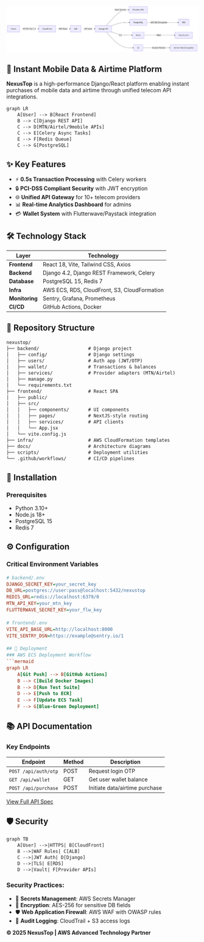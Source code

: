 ![NexusTop Architecture](docs/architecture/Security_Architecture.png)  

## 🚀 Instant Mobile Data & Airtime Platform  
**NexusTop** is a high-performance Django/React platform enabling instant purchases of mobile data and airtime through unified telecom API integrations.  

```mermaid  
graph LR  
    A[User] --> B[React Frontend]  
    B --> C[Django REST API]  
    C --> D[MTN/Airtel/9mobile APIs]  
    C --> E[Celery Async Tasks]  
    E --> F[Redis Queue]  
    C --> G[PostgreSQL]  
```  

## ✨ Key Features  
- ⚡ **0.5s Transaction Processing** with Celery workers  
- 🔒 **PCI-DSS Compliant Security** with JWT encryption  
- 🌐 **Unified API Gateway** for 10+ telecom providers  
- 📊 **Real-time Analytics Dashboard** for admins  
- 💳 **Wallet System** with Flutterwave/Paystack integration  

## 🛠 Technology Stack  
| **Layer**       | **Technology**                              |  
|-----------------|---------------------------------------------|  
| **Frontend**    | React 18, Vite, Tailwind CSS, Axios         |  
| **Backend**     | Django 4.2, Django REST Framework, Celery   |  
| **Database**    | PostgreSQL 15, Redis 7                      |  
| **Infra**       | AWS ECS, RDS, CloudFront, S3, CloudFormation|  
| **Monitoring**  | Sentry, Grafana, Prometheus                 |  
| **CI/CD**       | GitHub Actions, Docker                      |  

## 📂 Repository Structure  
```  
nexustop/  
├── backend/                  # Django project  
│   ├── config/               # Django settings  
│   ├── users/                # Auth app (JWT/OTP)  
│   ├── wallet/               # Transactions & balances  
│   ├── services/             # Provider adapters (MTN/Airtel)  
│   ├── manage.py  
│   └── requirements.txt  
├── frontend/                 # React SPA  
│   ├── public/  
│   ├── src/  
│   │   ├── components/       # UI components  
│   │   ├── pages/            # NextJS-style routing  
│   │   ├── services/         # API clients  
│   │   └── App.jsx  
│   └── vite.config.js  
├── infra/                    # AWS CloudFormation templates  
├── docs/                     # Architecture diagrams  
├── scripts/                  # Deployment utilities  
└── .github/workflows/        # CI/CD pipelines  
```  

## 🚀 Installation  

### Prerequisites  
- Python 3.10+  
- Node.js 18+  
- PostgreSQL 15  
- Redis 7  


## ⚙️ Configuration  
### Critical Environment Variables  
```ini  
# backend/.env  
DJANGO_SECRET_KEY=your_secret_key  
DB_URL=postgres://user:pass@localhost:5432/nexustop  
REDIS_URL=redis://localhost:6379/0  
MTN_API_KEY=your_mtn_key  
FLUTTERWAVE_SECRET_KEY=your_flw_key  

# frontend/.env  
VITE_API_BASE_URL=http://localhost:8000  
VITE_SENTRY_DSN=https://example@sentry.io/1  

## 🚦 Deployment  
### AWS ECS Deployment Workflow  
```mermaid  
graph LR  
    A[Git Push] --> B[GitHub Actions]  
    B --> C[Build Docker Images]  
    B --> D[Run Test Suite]  
    D --> E[Push to ECR]  
    E --> F[Update ECS Task]  
    F --> G[Blue-Green Deployment]  
```  


## 📚 API Documentation  

### Key Endpoints  
| **Endpoint**         | **Method** | **Description**                |  
|----------------------|------------|--------------------------------|  
| `POST /api/auth/otp` | POST       | Request login OTP              |  
| `GET /api/wallet`    | GET        | Get user wallet balance        |  
| `POST /api/purchase` | POST       | Initiate data/airtime purchase |  

[View Full API Spec](docs/API_REFERENCE.md)  



## 🛡️ Security  
```mermaid  
graph TB  
    A[User] -->|HTTPS| B[CloudFront]  
    B -->|WAF Rules| C[ALB]  
    C -->|JWT Auth| D[Django]  
    D -->|TLS| E[RDS]  
    D -->|Vault| F[Provider APIs]  
```  

### Security Practices:  
- 🔑 **Secrets Management**: AWS Secrets Manager  
- 🔐 **Encryption**: AES-256 for sensitive DB fields  
- 🛡️ **Web Application Firewall**: AWS WAF with OWASP rules  
- 📝 **Audit Logging**: CloudTrail + S3 access logs  

**© 2025 NexusTop | AWS Advanced Technology Partner**